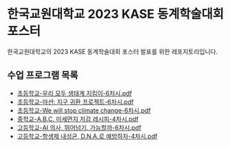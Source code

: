 # 한국교원대학교 2023 KASE 동계학술대회 포스터
한국교원대학교의 2023 KASE 동계학술대회 포스터 발표를 위한 레포지토리입니다.


## 수업 프로그램 목록
- <a href="https://github.com/anespart1/2023_KASE_POSTER_1/blob/main/1-%EC%B4%88%EB%93%B1-%EC%9A%B0%EB%A6%AC%EB%AA%A8%EB%91%90%EC%83%9D%ED%83%9C%EA%B3%84%EC%A7%80%ED%82%B4%EC%9D%B4-6%EC%B0%A8%EC%8B%9C.pdf">초등학교-우리 모두 생태계 지킴이-6차시.pdf</a>
- <a href="https://github.com/anespart1/2023_KASE_POSTER_1/blob/main/2-%EC%B4%88%EB%93%B1-%EB%A7%88%EC%85%98%EC%A7%80%EA%B5%AC%EA%B7%80%ED%99%98%ED%94%84%EB%A1%9C%EC%A0%9D%ED%8A%B8-6%EC%B0%A8%EC%8B%9C.pdf">초등학교-마션: 지구 귀환 프로젝트-6차시.pdf</a>
- <a href="https://github.com/anespart1/2023_KASE_POSTER_1/blob/main/3-%EC%B4%88%EB%93%B1-wewillstopclimatechange-6%EC%B0%A8%EC%8B%9C.pdf">초등학교-We will stop climate change-6차시.pdf</a>
- <a href="https://github.com/anespart1/2023_KASE_POSTER_1/blob/main/4-%EC%A4%91%ED%95%99-ABC%EB%AF%B8%EC%84%B8%EB%A8%BC%EC%A7%80%EC%A0%80%EA%B0%90%EB%A0%88%EC%8B%9C%ED%94%BC-4%EC%B0%A8%EC%8B%9C.pdf">중학교-A.B.C. 미세먼지 저감 레시피-4차시.pdf</a>
- <a href="https://github.com/anespart1/2023_KASE_POSTER_1/blob/main/5-%EA%B3%A0%EB%93%B1-AI%EC%9D%98%EC%82%AC%EB%9B%B0%EC%96%B4%EB%84%98%EA%B8%B0%EA%B0%80%EB%8A%A5%ED%95%A0%EA%B9%8C-6%EC%B0%A8%EC%8B%9C.pdf">고등학교-AI 의사, 뛰어넘기, 가능할까-6차시.pdf</a>
- <a href="https://github.com/anespart1/2023_KASE_POSTER_1/blob/main/6-%EA%B3%A0%EB%93%B1-%ED%95%AD%EC%83%9D%EC%A0%9C%EB%82%B4%EC%84%B1%EA%B7%A0DNA%EB%A1%9C%EC%98%88%EB%B0%A9%ED%95%98%EC%9E%90-4%EC%B0%A8%EC%8B%9C.pdf">고등학교-항생제 내성균, D.N.A.로 예방하자-4차시.pdf</a>
